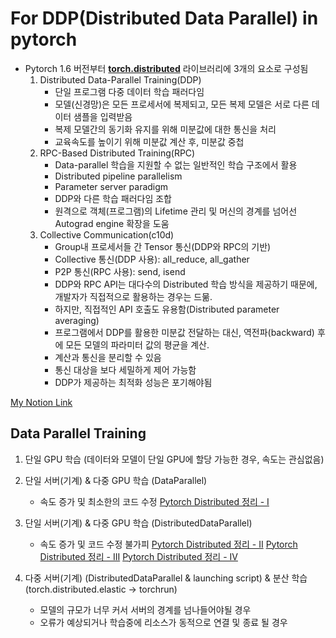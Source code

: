 # For DDP(Distributed Data Parallel) in pytorch

- Pytorch 1.6 버전부터 **[torch.distributed](https://pytorch.org/docs/stable/distributed.html)** 라이브러리에 3개의 요소로 구성됨
    1. Distributed Data-Parallel Training(DDP)
        - 단일 프로그램 다중 데이터 학습 패러다임
        - 모델(신경망)은 모든 프로세서에 복제되고, 모든 복제 모델은 서로 다른 데이터 샘플을 입력받음
        - 복제 모델간의 동기화 유지를 위해 미분값에 대한 통신을 처리
        - 교육속도를 높이기 위해 미분값 계산 후, 미분값 중첩
    2. RPC-Based Distributed Training(RPC)
        - Data-parallel 학습을 지원할 수 없는 일반적인 학습 구조에서 활용
        - Distributed pipeline parallelism
        - Parameter server paradigm
        - DDP와 다른 학습 패러다임 조합
        - 원격으로 객체(프로그램)의 Lifetime 관리 및 머신의 경계를 넘어선 Autograd engine 확장을 도움
    3. Collective Communication(c10d)
        - Group내 프로세서들 간 Tensor 통신(DDP와 RPC의 기반)
        - Collective 통신(DDP 사용): all_reduce, all_gather
        - P2P 통신(RPC 사용): send, isend
        - DDP와 RPC API는 대다수의 Distributed 학습 방식을 제공하기 때문에, 개발자가 직접적으로 활용하는 경우는 드묾.
        - 하지만, 직접적인 API 호출도 유용함(Distributed parameter averaging)
        - 프로그램에서 DDP를 활용한 미분값 전달하는 대신, 역전파(backward) 후에 모든 모델의 파라미터 값의 평균을 계산.
        - 계산과 통신을 분리할 수 있음
        - 통신 대상을 보다 세밀하게 제어 가능함 
        - DDP가 제공하는 최적화 성능은 포기해야됨

[My Notion Link](https://dy-research.notion.site/Pytorch-DDP-DistributedDataParallel-045b146d1689455aa1b411c30b8a782b?pvs=4)

## Data Parallel Training

1. 단일 GPU 학습 (데이터와 모델이 단일 GPU에 할당 가능한 경우, 속도는 관심없음)
2. 단일 서버(기계) & 다중 GPU 학습 (DataParallel)
    - 속도 증가 및 최소한의 코드 수정
    [Pytorch Distributed 정리 - I](https://www.notion.so/Pytorch-Distributed-I-15147c02da5749d285ba0c438d1a055f?pvs=21)
    
3. 단일 서버(기계) & 다중 GPU 학습 (DistributedDataParallel)
    - 속도 증가 및 코드 수정 불가피
    [Pytorch Distributed 정리 - II](https://www.notion.so/Pytorch-Distributed-II-328d5557c91149dcab3f078d60d7c0cd?pvs=21)
    [Pytorch Distributed 정리 - III](https://www.notion.so/Pytorch-Distributed-III-e259eade397f4392be7c63188f9bb7e9?pvs=21)
    [Pytorch Distributed 정리 - IV](https://www.notion.so/Pytorch-Distributed-IV-0110a3c7228a429fb7c83d15a2c81109?pvs=21)
    
4. 다중 서버(기계) (DistributedDataParallel & launching script) 
& 분산 학습(torch.distributed.elastic → torchrun)
    - 모델의 규모가 너무 커서 서버의 경계를 넘나들어야될 경우
    - 오류가 예상되거나 학습중에 리소스가 동적으로 연결 및 종료 될 경우
